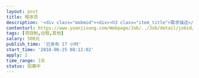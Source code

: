 ```yaml
---                
layout: post       
title: 程序员           
description: '<div class="mobmid"><div><h3 class="item_title">需求描述</h3><p>帮忙写个小网站抢单的外挂。多用户同时抢单。要保证成功率。抢单只有不到一秒时间。每天起点登陆账号。01分开始抢单 ！帮忙写个小网站抢单的外挂。多用户同时抢单。要保证成功率。抢单只有不到一秒时间。每天起点登陆账号。01分开始抢单 ！！！！！！</p></div><!--info end--></div>'     
contenturl: https://www.yuanjisong.com/Webpage/Job/../Job/detail/jobid/101617      
tags: [项目制,远程,其他]            
salary: 500元          
publish_time: '已发布 17 小时'         
start_time: '2018-06-25 08:12:02'           
apply: 2                   
time_range: 1天              
status: 招募中                  
---                 
```

